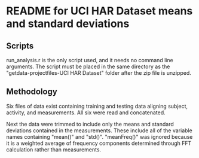 # README for UCI HAR Dataset means and standard deviations

## Scripts
run_analysis.r is the only script used, and it needs no command line arguments. The script must be placed in the same directory as the "getdata-projectfiles-UCI HAR Dataset" folder after the zip file is unzipped.

## Methodology
Six files of data exist containing training and testing data aligning subject, activity, and measurements. All six were read and concatenated.

Next the data were trimmed to include only the means and standard deviations contained in the measurements. These include all of the variable names containing "mean()" and "std()". "meanFreq()" was ignored because it is a weighted average of frequency components determined through FFT calculation rather than measurements.